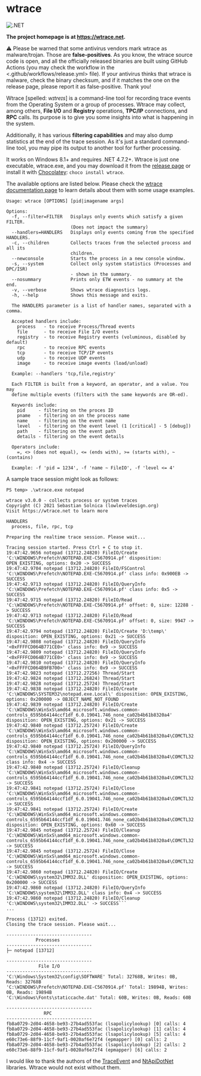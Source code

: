
# wtrace

![.NET](https://github.com/lowleveldesign/wtrace/workflows/build/badge.svg)

**The project homepage is at <https://wtrace.net>.**

:warning: Please be warned that some antivirus vendors mark wtrace as malware/trojan. Those are **false-positives**. As you know, the wtrace source code is open, and all the officially released binaries are built using GitHub Actions (you may check the workflow in the <.github/workflows/release.yml> file). If your antivirus thinks that wtrace is malware, check the binary checksum, and if it matches the one on the release page, please report it as false-positive. Thank you!

Wtrace [spelled: *wɪtreɪs*] is a command-line tool for recording trace events from the Operating System or a group of processes. Wtrace may collect, among others, **File I/O** and **Registry** operations, **TPC/IP** connections, and **RPC** calls. Its purpose is to give you some insights into what is happening in the system.

Additionally, it has various **filtering capabilities** and may also dump statistics at the end of the trace session. As it's just a standard command-line tool, you may pipe its output to another tool for further processing.

It works on Windows 8.1+ and requires .NET 4.7.2+. Wtrace is just one executable, wtrace.exe, and you may download it from the [release page](https://github.com/lowleveldesign/wtrace/releases) or install it with [Chocolatey](https://chocolatey.org/): `choco install wtrace`.

The available options are listed below. Please check the [wtrace documentation page](https://wtrace.net/documentation/wtrace) to learn details about them with some usage examples.

```
Usage: wtrace [OPTIONS] [pid|imagename args]

Options:
  -f, --filter=FILTER   Displays only events which satisfy a given FILTER.
                        (Does not impact the summary)
  --handlers=HANDLERS   Displays only events coming from the specified HANDLERS.
  -c, --children        Collects traces from the selected process and all its
                        children.
  --newconsole          Starts the process in a new console window.
  -s, --system          Collect only system statistics (Processes and DPC/ISR)
                        - shown in the summary.
  --nosummary           Prints only ETW events - no summary at the end.
  -v, --verbose         Shows wtrace diagnostics logs.
  -h, --help            Shows this message and exits.

  The HANDLERS parameter is a list of handler names, separated with a comma.

  Accepted handlers include:
    process   - to receive Process/Thread events
    file      - to receive File I/O events
    registry  - to receive Registry events (voluminous, disabled by default)
    rpc       - to receive RPC events
    tcp       - to receive TCP/IP events
    udp       - to receive UDP events
    image     - to receive image events (load/unload)

  Example: --handlers 'tcp,file,registry'

  Each FILTER is built from a keyword, an operator, and a value. You may
  define multiple events (filters with the same keywords are OR-ed).

  Keywords include:
    pid     - filtering on the proces ID
    pname   - filtering on on the process name
    name    - filtering on the event name
    level   - filtering on the event level (1 [critical] - 5 [debug])
    path    - filtering on the event path
    details - filtering on the event details

  Operators include:
    =, <> (does not equal), <= (ends with), >= (starts with), ~ (contains)

  Example: -f 'pid = 1234', -f 'name ~ FileIO', -f 'level <= 4'
```

A sample trace session might look as follows:

```
PS temp> .\wtrace.exe notepad

wtrace v3.0.0 - collects process or system traces
Copyright (C) 2021 Sebastian Solnica (lowleveldesign.org)
Visit https://wtrace.net to learn more

HANDLERS
  process, file, rpc, tcp

Preparing the realtime trace session. Please wait...

Tracing session started. Press Ctrl + C to stop it.
19:47:42.9656 notepad (13712.24820) FileIO/Create 'C:\WINDOWS\Prefetch\NOTEPAD.EXE-C5670914.pf' disposition: OPEN_EXISTING, options: 0x20 -> SUCCESS
19:47:42.9704 notepad (13712.24820) FileIO/FSControl 'C:\WINDOWS\Prefetch\NOTEPAD.EXE-C5670914.pf' class info: 0x900EB -> SUCCESS
19:47:42.9713 notepad (13712.24820) FileIO/QueryInfo 'C:\WINDOWS\Prefetch\NOTEPAD.EXE-C5670914.pf' class info: 0x5 -> SUCCESS
19:47:42.9715 notepad (13712.24820) FileIO/Read 'C:\WINDOWS\Prefetch\NOTEPAD.EXE-C5670914.pf' offset: 0, size: 12288 -> SUCCESS
19:47:42.9713 notepad (13712.24820) FileIO/Read 'C:\WINDOWS\Prefetch\NOTEPAD.EXE-C5670914.pf' offset: 0, size: 9947 -> SUCCESS
19:47:42.9794 notepad (13712.24820) FileIO/Create 'D:\temp\' disposition: OPEN_EXISTING, options: 0x21 -> SUCCESS
19:47:42.9808 notepad (13712.24820) FileIO/QueryInfo '<0xFFFFCD064B771CE0>' class info: 0x9 -> SUCCESS
19:47:42.9809 notepad (13712.24820) FileIO/QueryInfo '<0xFFFFCD064B771CE0>' class info: 0x9 -> SUCCESS
19:47:42.9810 notepad (13712.24820) FileIO/QueryInfo '<0xFFFFCD064B9FB700>' class info: 0x9 -> SUCCESS
19:47:42.9823 notepad (13712.27256) Thread/Start
19:47:42.9824 notepad (13712.26824) Thread/Start
19:47:42.9828 notepad (13712.25724) Thread/Start
19:47:42.9838 notepad (13712.24820) FileIO/Create 'C:\WINDOWS\SYSTEM32\notepad.exe.Local\' disposition: OPEN_EXISTING, options: 0x200000 -> OBJECT_NAME_NOT_FOUND
19:47:42.9839 notepad (13712.24820) FileIO/Create 'C:\WINDOWS\WinSxS\amd64_microsoft.windows.common-controls_6595b64144ccf1df_6.0.19041.746_none_ca02b4b61b8320a4' disposition: OPEN_EXISTING, options: 0x21 -> SUCCESS
19:47:42.9840 notepad (13712.25724) FileIO/Create 'C:\WINDOWS\WinSxS\amd64_microsoft.windows.common-controls_6595b64144ccf1df_6.0.19041.746_none_ca02b4b61b8320a4\COMCTL32.dll' disposition: OPEN_EXISTING, options: 0x200000 -> SUCCESS
19:47:42.9840 notepad (13712.25724) FileIO/QueryInfo 'C:\WINDOWS\WinSxS\amd64_microsoft.windows.common-controls_6595b64144ccf1df_6.0.19041.746_none_ca02b4b61b8320a4\COMCTL32.dll' class info: 0x4 -> SUCCESS
19:47:42.9840 notepad (13712.25724) FileIO/Cleanup 'C:\WINDOWS\WinSxS\amd64_microsoft.windows.common-controls_6595b64144ccf1df_6.0.19041.746_none_ca02b4b61b8320a4\COMCTL32.dll' -> SUCCESS
19:47:42.9841 notepad (13712.25724) FileIO/Close 'C:\WINDOWS\WinSxS\amd64_microsoft.windows.common-controls_6595b64144ccf1df_6.0.19041.746_none_ca02b4b61b8320a4\COMCTL32.dll' -> SUCCESS
19:47:42.9841 notepad (13712.25724) FileIO/Create 'C:\WINDOWS\WinSxS\amd64_microsoft.windows.common-controls_6595b64144ccf1df_6.0.19041.746_none_ca02b4b61b8320a4\COMCTL32.dll' disposition: OPEN_EXISTING, options: 0x60 -> SUCCESS
19:47:42.9845 notepad (13712.25724) FileIO/Cleanup 'C:\WINDOWS\WinSxS\amd64_microsoft.windows.common-controls_6595b64144ccf1df_6.0.19041.746_none_ca02b4b61b8320a4\COMCTL32.dll' -> SUCCESS
19:47:42.9845 notepad (13712.25724) FileIO/Close 'C:\WINDOWS\WinSxS\amd64_microsoft.windows.common-controls_6595b64144ccf1df_6.0.19041.746_none_ca02b4b61b8320a4\COMCTL32.dll' -> SUCCESS
19:47:42.9860 notepad (13712.24820) FileIO/Create 'C:\WINDOWS\system32\IMM32.DLL' disposition: OPEN_EXISTING, options: 0x200000 -> SUCCESS
19:47:42.9860 notepad (13712.24820) FileIO/QueryInfo 'C:\WINDOWS\system32\IMM32.DLL' class info: 0x4 -> SUCCESS
19:47:42.9860 notepad (13712.24820) FileIO/Cleanup 'C:\WINDOWS\system32\IMM32.DLL' -> SUCCESS```
...

Process (13712) exited.
Closing the trace session. Please wait...

--------------------------------
           Processes
--------------------------------
├─ notepad [13712]

--------------------------------
            File I/O
--------------------------------
'C:\Windows\System32\config\SOFTWARE' Total: 32768B, Writes: 0B, Reads: 32768B
'C:\WINDOWS\Prefetch\NOTEPAD.EXE-C5670914.pf' Total: 19894B, Writes: 0B, Reads: 19894B
'C:\Windows\Fonts\staticcache.dat' Total: 60B, Writes: 0B, Reads: 60B

--------------------------------
              RPC
--------------------------------
fb8a0729-2d04-4658-be93-27b4ad553fac (lsapolicylookup) [0] calls: 4
fb8a0729-2d04-4658-be93-27b4ad553fac (lsapolicylookup) [1] calls: 4
fb8a0729-2d04-4658-be93-27b4ad553fac (lsapolicylookup) [5] calls: 4
e60c73e6-88f9-11cf-9af1-0020af6e72f4 (epmapper) [0] calls: 2
fb8a0729-2d04-4658-be93-27b4ad553fac (lsapolicylookup) [2] calls: 2
e60c73e6-88f9-11cf-9af1-0020af6e72f4 (epmapper) [6] calls: 2
```

I would like to thank the authors of the [TraceEvent](https://github.com/Microsoft/perfview) and [NtApiDotNet](https://github.com/googleprojectzero/sandbox-attacksurface-analysis-tools) libraries. Wtrace would not exist without them.
